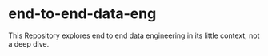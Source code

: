 # end-to-end-data-eng
This Repository explores end to end data engineering in its little context, not a deep dive. 
